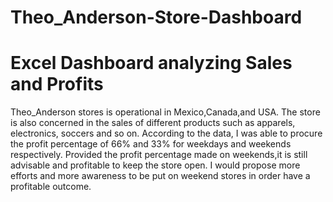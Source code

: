  # Theo_Anderson-Store-Dashboard

# Excel Dashboard analyzing Sales and Profits

Theo_Anderson stores is operational in Mexico,Canada,and USA. The store is also concerned in the sales of different products such as apparels, electronics, soccers and so on.
According to the data, I was able to procure the profit percentage of 66% and 33% for weekdays and weekends respectively. Provided the profit percentage made on weekends,it is still advisable and profitable to keep the store open.
I would propose more efforts and more awareness to be put on weekend stores in order have a profitable outcome.


